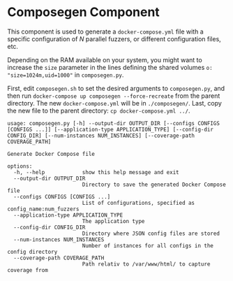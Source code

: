 Composegen Component
=====================

This component is used to generate a `docker-compose.yml` file with a specific configuration of $N$ parallel fuzzers, or different configuration files, etc.

Depending on the RAM available on your system, you might want to increase the `size` parameter in the lines defining the shared volumes `o: "size=1024m,uid=1000"` in `composegen.py`.

First, edit `composegen.sh` to set the desired arguments to `composegen.py`, and then run `docker-compose up composegen --force-recreate` from the parent directory. The new `docker-compose.yml` will be in `./composegen/`. Last, copy the new file to the parent directory: `cp docker-compose.yml ../`. 

```
usage: composegen.py [-h] --output-dir OUTPUT_DIR [--configs CONFIGS [CONFIGS ...]] [--application-type APPLICATION_TYPE] [--config-dir CONFIG_DIR] [--num-instances NUM_INSTANCES] [--coverage-path COVERAGE_PATH]

Generate Docker Compose file

options:
  -h, --help            show this help message and exit
  --output-dir OUTPUT_DIR
                        Directory to save the generated Docker Compose file
  --configs CONFIGS [CONFIGS ...]
                        List of configurations, specified as config_name:num_fuzzers
  --application-type APPLICATION_TYPE
                        The application type
  --config-dir CONFIG_DIR
                        Directory where JSON config files are stored
  --num-instances NUM_INSTANCES
                        Number of instances for all configs in the config directory
  --coverage-path COVERAGE_PATH
                        Path relativ to /var/www/html/ to capture coverage from
```

